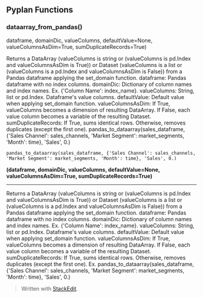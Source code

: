 ## Pyplan Functions

### dataarray_from_pandas()
dataframe, domainDic, valueColumns, defaultValue=None, valueColumnsAsDim=True, sumDuplicateRecords=True)

Returns a DataArray (valueColumns is string or (valueColumns is pd.Index and valueColumnsAsDim is True)) or Dataset (valueColumns is a list or (valueColumns is a pd.Index and valueColumnsAsDim is False)) from a Pandas dataframe applying the set_domain function.
    dataframe: Pandas dataframe with no index columns.
    domainDic: Dictionary of column names and index names. Ex. {'Column Name': index_name}.
    valueColumns: String, list or pd.Index. Dataframe's value columns.
    defaultValue: Default value when applying set_domain function.
    valueColumnsAsDim: If True, valueColumns becomes a dimension of resulting DataArray. If False, each value column becomes a variable of the resulting Dataset.
    sumDuplicateRecords: If True, sums identical rows. Otherwise, removes duplicates (except the first one). 
pandas_to_dataarray(sales_dataframe, {'Sales Channel': sales_channels, 'Market Segment': market_segments, 'Month': time}, 'Sales', 0.)

    pandas_to_dataarray(sales_dataframe, {'Sales Channel': sales_channels, 'Market Segment': market_segments, 'Month': time}, 'Sales', 0.)


**(dataframe, domainDic, valueColumns, defaultValue=None, valueColumnsAsDim=True, sumDuplicateRecords=True)**

----------

Returns a DataArray (valueColumns is string or (valueColumns is pd.Index and valueColumnsAsDim is True)) or Dataset (valueColumns is a list or (valueColumns is a pd.Index and valueColumnsAsDim is False)) from a Pandas dataframe applying the set_domain function. dataframe: Pandas dataframe with no index columns. domainDic: Dictionary of column names and index names. Ex. {'Column Name': index_name}. valueColumns: String, list or pd.Index. Dataframe's value columns. defaultValue: Default value when applying set_domain function. valueColumnsAsDim: If True, valueColumns becomes a dimension of resulting DataArray. If False, each value column becomes a variable of the resulting Dataset. sumDuplicateRecords: If True, sums identical rows. Otherwise, removes duplicates (except the first one). Ex. pandas_to_dataarray(sales_dataframe, {'Sales Channel': sales_channels, 'Market Segment': market_segments, 'Month': time}, 'Sales', 0.)


> Written with [StackEdit](https://stackedit.io/).
<!--stackedit_data:
eyJoaXN0b3J5IjpbLTUwNjE2NTI5NywtMjAzNTk0MTY0OCwtOD
Q3NzAwNDYyXX0=
-->